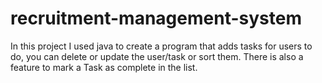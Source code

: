 # recruitment-management-system
In this project I used java to create a program that adds tasks for users to do, you can delete or update the user/task or sort them. There is also a feature to mark a Task as complete in the list.
